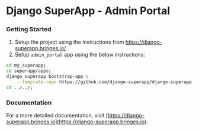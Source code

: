 # Django SuperApp - Admin Portal
### Getting Started
1. Setup the project using the instructions from https://django-superapp.bringes.io/
2. Setup `admin_portal` app using the below instructions:
```bash
cd my_superapp;
cd superapp/apps;
django_superapp bootstrap-app \
    --template-repo https://github.com/django-superapp/django-superapp-admin-portal ./admin_portal;
cd ../../;
```

### Documentation
For a more detailed documentation, visit [https://django-superapp.bringes.io](https://django-superapp.bringes.io).
